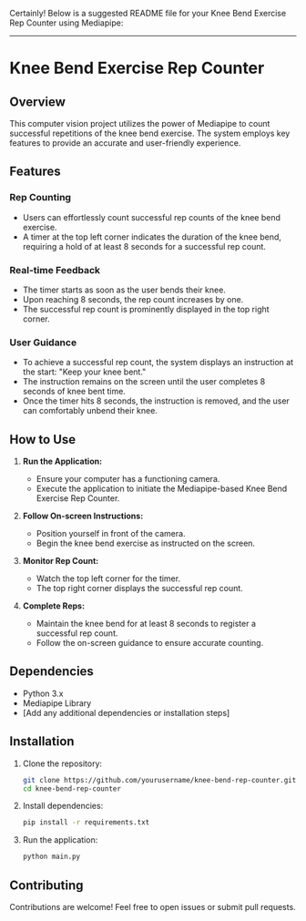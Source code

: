 Certainly! Below is a suggested README file for your Knee Bend Exercise Rep Counter using Mediapipe:

---

# Knee Bend Exercise Rep Counter

## Overview

This computer vision project utilizes the power of Mediapipe to count successful repetitions of the knee bend exercise. The system employs key features to provide an accurate and user-friendly experience.

## Features

### Rep Counting

- Users can effortlessly count successful rep counts of the knee bend exercise.
- A timer at the top left corner indicates the duration of the knee bend, requiring a hold of at least 8 seconds for a successful rep count.

### Real-time Feedback

- The timer starts as soon as the user bends their knee.
- Upon reaching 8 seconds, the rep count increases by one.
- The successful rep count is prominently displayed in the top right corner.

### User Guidance

- To achieve a successful rep count, the system displays an instruction at the start: "Keep your knee bent."
- The instruction remains on the screen until the user completes 8 seconds of knee bent time.
- Once the timer hits 8 seconds, the instruction is removed, and the user can comfortably unbend their knee.

## How to Use

1. **Run the Application:**
   - Ensure your computer has a functioning camera.
   - Execute the application to initiate the Mediapipe-based Knee Bend Exercise Rep Counter.

2. **Follow On-screen Instructions:**
   - Position yourself in front of the camera.
   - Begin the knee bend exercise as instructed on the screen.

3. **Monitor Rep Count:**
   - Watch the top left corner for the timer.
   - The top right corner displays the successful rep count.

4. **Complete Reps:**
   - Maintain the knee bend for at least 8 seconds to register a successful rep count.
   - Follow the on-screen guidance to ensure accurate counting.

## Dependencies

- Python 3.x
- Mediapipe Library
- [Add any additional dependencies or installation steps]

## Installation

1. Clone the repository:

   ```bash
   git clone https://github.com/yourusername/knee-bend-rep-counter.git
   cd knee-bend-rep-counter
   ```

2. Install dependencies:

   ```bash
   pip install -r requirements.txt
   ```

3. Run the application:

   ```bash
   python main.py
   ```

## Contributing

Contributions are welcome! Feel free to open issues or submit pull requests.
